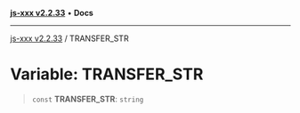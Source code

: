 [**js-xxx v2.2.33**](../README.md) • **Docs**

***

[js-xxx v2.2.33](../README.md) / TRANSFER\_STR

# Variable: TRANSFER\_STR

> `const` **TRANSFER\_STR**: `string`
